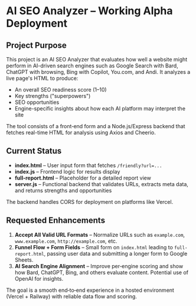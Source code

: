 # AI SEO Analyzer – Working Alpha Deployment

## Project Purpose
This project is an AI SEO Analyzer that evaluates how well a website might perform in AI-driven search engines such as Google Search with Bard, ChatGPT with browsing, Bing with Copilot, You.com, and Andi. It analyzes a live page's HTML to produce:

- An overall SEO readiness score (1–10)
- Key strengths ("superpowers")
- SEO opportunities
- Engine-specific insights about how each AI platform may interpret the site

The tool consists of a front‑end form and a Node.js/Express backend that fetches real-time HTML for analysis using Axios and Cheerio.

## Current Status
- **index.html** – User input form that fetches `/friendly?url=...`
- **index.js** – Frontend logic for results display
- **full-report.html** – Placeholder for a detailed report view
- **server.js** – Functional backend that validates URLs, extracts meta data, and returns strengths and opportunities

The backend handles CORS for deployment on platforms like Vercel.

## Requested Enhancements
1. **Accept All Valid URL Formats** – Normalize URLs such as `example.com`, `www.example.com`, `http://example.com`, etc.
2. **Funnel Flow + Form Fields** – Small form on `index.html` leading to `full-report.html`, passing user data and submitting a longer form to Google Sheets.
3. **AI Search Engine Alignment** – Improve per‑engine scoring and show how Bard, ChatGPT, Bing, and others evaluate content. Potential use of OpenAI for insights.

The goal is a smooth end‑to‑end experience in a hosted environment (Vercel + Railway) with reliable data flow and scoring.
